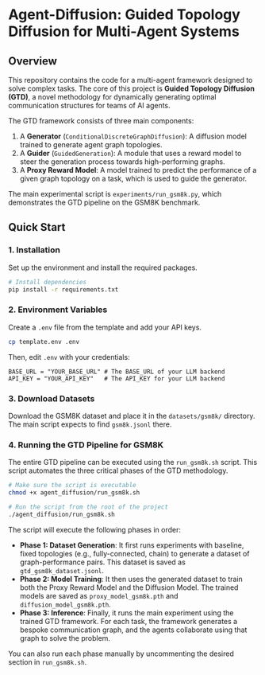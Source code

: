 # Agent-Diffusion: Guided Topology Diffusion for Multi-Agent Systems

## Overview

This repository contains the code for a multi-agent framework designed to solve complex tasks. The core of this project is **Guided Topology Diffusion (GTD)**, a novel methodology for dynamically generating optimal communication structures for teams of AI agents.

The GTD framework consists of three main components:
1.  A **Generator** (`ConditionalDiscreteGraphDiffusion`): A diffusion model trained to generate agent graph topologies.
2.  A **Guider** (`GuidedGeneration`): A module that uses a reward model to steer the generation process towards high-performing graphs.
3.  A **Proxy Reward Model**: A model trained to predict the performance of a given graph topology on a task, which is used to guide the generator.

The main experimental script is `experiments/run_gsm8k.py`, which demonstrates the GTD pipeline on the GSM8K benchmark.

## Quick Start

### 1. Installation

Set up the environment and install the required packages.

```bash
# Install dependencies
pip install -r requirements.txt
```

### 2. Environment Variables

Create a `.env` file from the template and add your API keys.

```bash
cp template.env .env
```

Then, edit `.env` with your credentials:
```
BASE_URL = "YOUR_BASE_URL" # The BASE_URL of your LLM backend
API_KEY = "YOUR_API_KEY"   # The API_KEY for your LLM backend
```

### 3. Download Datasets

Download the GSM8K dataset and place it in the `datasets/gsm8k/` directory. The main script expects to find `gsm8k.jsonl` there.

### 4. Running the GTD Pipeline for GSM8K

The entire GTD pipeline can be executed using the `run_gsm8k.sh` script. This script automates the three critical phases of the GTD methodology.

```bash
# Make sure the script is executable
chmod +x agent_diffusion/run_gsm8k.sh

# Run the script from the root of the project
./agent_diffusion/run_gsm8k.sh
```

The script will execute the following phases in order:

*   **Phase 1: Dataset Generation**: It first runs experiments with baseline, fixed topologies (e.g., fully-connected, chain) to generate a dataset of graph-performance pairs. This dataset is saved as `gtd_gsm8k_dataset.jsonl`.
*   **Phase 2: Model Training**: It then uses the generated dataset to train both the Proxy Reward Model and the Diffusion Model. The trained models are saved as `proxy_model_gsm8k.pth` and `diffusion_model_gsm8k.pth`.
*   **Phase 3: Inference**: Finally, it runs the main experiment using the trained GTD framework. For each task, the framework generates a bespoke communication graph, and the agents collaborate using that graph to solve the problem.

You can also run each phase manually by uncommenting the desired section in `run_gsm8k.sh`.
